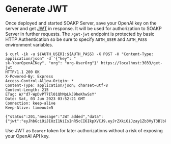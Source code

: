 # Generate JWT

Once deployed and started SOAKP Server, save your OpenAI key on the server and get [JWT](https://jwt.io/introduction/) in response. It will be used for authorization to SOAKP Server in further requests. The `/get-jwt` endpoint is protected by basic HTTP Authentication so be sure to specify `AUTH_USER` and `AUTH_PASS` environment variables.

```shell
$ curl -ik -u ${AUTH_USER}:${AUTH_PASS} -X POST -H "Content-Type: application/json" -d '{"key": "
sk-YourOpenAIKey", "org": "org-UserOrg"}' https://localhost:3033/get-jwt
HTTP/1.1 200 OK
X-Powered-By: Express
Access-Control-Allow-Origin: *
Content-Type: application/json; charset=utf-8
Content-Length: 215
ETag: W/"d7-WpDvPT7Il01QhMpLkJ9heKhwSsY"
Date: Sat, 03 Jun 2023 03:52:21 GMT
Connection: keep-alive
Keep-Alive: timeout=5

{"status":201,"message":"JWT added","data":{"jwt":"eyJhbGciOiJIUzI1NiIsInR5cCI6IkpXVCJ9.eyJrZXkiOiJzay1Zb3VyT3BlbkFJS2V5IiwiaWF0IjoxNjg1NzY0MzQxLCJleHAiOjE2ODU4NTA3NDF9.8qN1OFhSZSlNfzoXd2jMD5fqQ6T69zbrXaNTWMk2XyU"}}
```

Use JWT as `Bearer` token for later authorizations without a risk of exposing your OpenAI API key.
